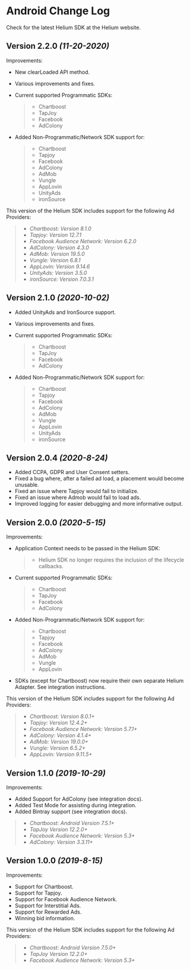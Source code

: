Android Change Log
==================
Check for the latest Helium SDK at the Helium website.

Version 2.2.0 *(11-20-2020)*
----------------------------
Improvements:
- New clearLoaded API method.
- Various improvements and fixes.

- Current supported Programmatic SDKs:
    >- Chartboost
    >- TapJoy
    >- Facebook
    >- AdColony

- Added Non-Programmatic/Network SDK support for:
    >- Chartboost
    >- Tapjoy
    >- Facebook
    >- AdColony
    >- AdMob
    >- Vungle
    >- AppLovin
    >- UnityAds
    >- ironSource

This version of the Helium SDK includes support for the following Ad Providers:
>- *Chartboost: Version 8.1.0*
>- *Tapjoy: Version 12.7.1*
>- *Facebook Audience Network: Version 6.2.0*
>- *AdColony: Version 4.3.0*
>- *AdMob: Version 19.5.0*
>- *Vungle: Version 6.8.1*
>- *AppLovin: Version 9.14.6*
>- *UnityAds: Version 3.5.0*
>- *ironSource: Version 7.0.3.1*

Version 2.1.0 *(2020-10-02)*
----------------------------
- Added UnityAds and IronSource support.
- Various improvements and fixes.

- Current supported Programmatic SDKs:
    >- Chartboost
    >- TapJoy
    >- Facebook
    >- AdColony

- Added Non-Programmatic/Network SDK support for:
    >- Chartboost
    >- Tapjoy
    >- Facebook
    >- AdColony
    >- AdMob
    >- Vungle
    >- AppLovin
    >- UnityAds
    >- ironSource

Version 2.0.4 *(2020-8-24)*
----------------------------
- Added CCPA, GDPR and User Consent setters.
- Fixed a bug where, after a failed ad load, a placement would become unusable.
- Fixed an issue where Tapjoy would fail to initialize.
- Fixed an issue where Admob would fail to load ads.
- Improved logging for easier debugging and more informative output.

Version 2.0.0 *(2020-5-15)*
----------------------------
Improvements:
- Application Context needs to be passed in the Helium SDK:
    >- Helium SDK no longer requires the inclusion of the lifecycle callbacks.

- Current supported Programmatic SDKs:
    >- Chartboost
    >- TapJoy
    >- Facebook
    >- AdColony

- Added Non-Programmatic/Network SDK support for:
    >- Chartboost
    >- Tapjoy
    >- Facebook
    >- AdColony
    >- AdMob
    >- Vungle
    >- AppLovin

- SDKs (except for Chartboost) now require their own separate Helium Adapter. See integration instructions.

This version of the Helium SDK includes support for the following Ad Providers:
>- *Chartboost: Version 8.0.1+*
>- *Tapjoy: Version 12.4.2+*
>- *Facebook Audience Network: Version 5.7.1+*
>- *AdColony: Version 4.1.4+*
>- *AdMob: Version 19.0.0+*
>- *Vungle: Version 6.5.2+*
>- *AppLovin: Version 9.11.5+*


Version 1.1.0 *(2019-10-29)*
----------------------------
Improvements:
- Added Support for AdColony (see integration docs).
- Added Test Mode for assisting during integration.
- Added Bintray support (see integration docs).

>- *Chartboost: Android Version 7.5.1+*
>- *TapJoy Version 12.2.0+*
>- *Facebook Audience Network: Version 5.3+*
>- *AdColony: Version 3.3.11+*

Version 1.0.0 *(2019-8-15)*
----------------------------
Improvements:
- Support for Chartboost.
- Support for Tapjoy.
- Support for Facebook Audience Network.
- Support for Interstitial Ads.
- Support for Rewarded Ads.
- Winning bid information.

This version of the Helium SDK includes support for the following Ad Providers:
>- *Chartboost: Android Version 7.5.0+*
>- *TapJoy Version 12.2.0+*
>- *Facebook Audience Network: Version 5.3+*
